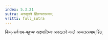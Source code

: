 ```yaml
---
index: 5.3.21
sutra: अनद्यतने र्हिलन्यतरस्याम्
vritti: full_sutra
---
```


किम्-सर्वनाम-बहुभ्यः अद्व्यादिभ्यः अनद्यतने काले अन्यतरस्याम् र्हिल्